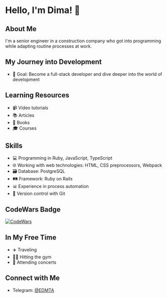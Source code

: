# Hello, I'm Dima! 👋

## About Me
I'm a senior engineer in a construction company who got into programming while adapting routine processes at work.

## My Journey into Development
- 🎯 Goal: Become a full-stack developer and dive deeper into the world of development

## Learning Resources
- 📹 Video tutorials
- 📚 Articles
- 📖 Books
- 🎓 Courses

## Skills
- 💻 Programming in Ruby, JavaScript, TypeScript
- 🌐 Working with web technologies: HTML, CSS preprocessors, Webpack
- 🗃️ Database: PostgreSQL
- 🛤️ Framework: Ruby on Rails
- 📊 Experience in process automation
- 🔗 Version control with Git

## CodeWars Badge
[![CodeWars](https://www.codewars.com/users/eskovdmt/badges/large)](https://www.codewars.com/users/eskovdmt)

## In My Free Time
- ✈️ Traveling
- 🏋️‍♂️ Hitting the gym
- 🎤 Attending concerts

## Connect with Me
- Telegram: [@EDMTA](https://t.me/EDMTA)
